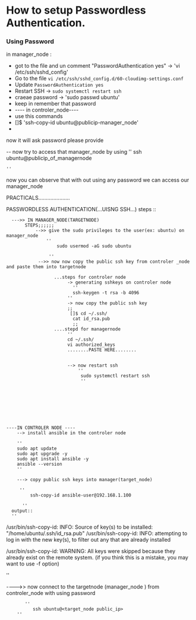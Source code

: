 # How to setup Passwordless Authentication.

### Using Password 
in manager_node  :
- got to the file and un comment "PasswordAuthentication yes" -> 'vi /etc/ssh/sshd_config'
- Go to the file   `vi /etc/ssh/sshd_config.d/60-cloudimg-settings.conf`
- Update `PasswordAuthentication yes`
- Restart SSH -> `sudo systemctl restart ssh`
- craeae password -> 'sudo passwd ubuntu'
- keep in remember that password
- ---- in controler_node----
- use this commands
- []$ 'ssh-copy-id ubuntu@publicip-manager_node'
- 
 now it will ask password please provide


  -- now try to access that manager_node by using
  ''
    ssh ubuntu@publicip_of_managernode
    
    ''

  now you can observe that with out using any password we can access our manager_node 


PRACTICALS.....................

PASSWORDLESS AUTHENTICATION(...UISNG SSH...)
  steps ::

      --->> IN MANAGER_NODE(TARGETNODE) 
           STEPS;;;;;;
               -->> give the sudo privileges to the user(ex: ubuntu) on manager_node
                   ''
                       sudo usermod -aG sudo ubuntu

                    ''
                -->> now now copy the public ssh key from controler _node and paste them into targetnode

                      ...steps for controler node 
                           -> generating sshkeys on controler node 
                             ''
                             ssh-keygen -t rsa -b 4096
                           ''
                           -> now copy the public ssh key 
                           ;;
                            []$ cd ~/.ssh/
                             cat id_rsa.pub
                             ;;
                      ....stepd for managernode
                           ''
                           cd ~/.ssh/
                           vi authorized_keys
                           ........PASTE HERE........


                           --> now restart ssh
                               ''
                                sudo systemctl restart ssh
                                ''







  
    ----IN CONTROLER NODE ----
        --> install ansible in the controler node 
        
        ''
        sudo apt update
        sudo apt upgrade -y
        sudo apt install ansible -y
        ansible --version
        ''

        ---> copy public ssh keys into manager(target_node)

         ''
             ssh-copy-id ansible-user@192.168.1.100

          ''
      output::
      ''

            
/usr/bin/ssh-copy-id: INFO: Source of key(s) to be installed: "/home/ubuntu/.ssh/id_rsa.pub"
/usr/bin/ssh-copy-id: INFO: attempting to log in with the new key(s), to filter out any that are already installed

/usr/bin/ssh-copy-id: WARNING: All keys were skipped because they already exist on the remote system.
                (if you think this is a mistake, you may want to use -f option)

''

   ---->> now connect to the targetnode (manager_node ) from controler_node with using password

           ''
              ssh ubuntu@<target_node public_ip>
        ''





        

        
        
